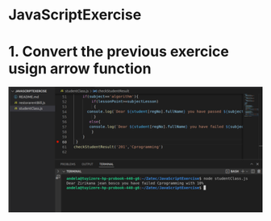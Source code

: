 # JavaScriptExercise
# 1. Convert the previous exercice usign arrow function
![alt text](https://github.com/tuyizerejean/JavaScriptExercise/blob/main/checkResult.png?raw=true)
